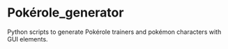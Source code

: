 # Pokérole_generator
 Python scripts to generate Pokérole trainers and pokémon characters with GUI elements.
